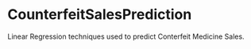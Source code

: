 # CounterfeitSalesPrediction
Linear Regression techniques used to predict Conterfeit Medicine Sales.

